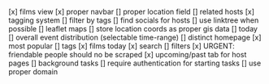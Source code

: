 [x] films view
[x] proper navbar
[] proper location field
[] related hosts
[x] tagging system
    [] filter by tags
[] find socials for hosts
    [] use linktree when possible
[] leaflet maps
    [] store location coords as proper gis data
    [] today
    [] overall event distribution (selectable time-range)
[] distinct homepage
    [x] most popular
    [] tags
    [x] films today
[x] search
[] filters
[x] URGENT: friendable people should no be scraped
[x] upcoming/past tab for host pages
[] background tasks
    [] require authentication for starting tasks
    [] use proper domain
